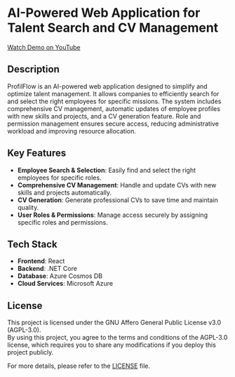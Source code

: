 # AI-Powered Web Application for Talent Search and CV Management


[Watch Demo on YouTube](https://www.youtube.com/watch?v=iz_Qoo0w5eo&t=122s&ab_channel=emnaothmen)
## Description

ProfilFlow is an AI-powered web application designed to simplify and optimize talent management. It allows companies to efficiently search for and select the right employees for specific missions. The system includes comprehensive CV management, automatic updates of employee profiles with new skills and projects, and a CV generation feature. Role and permission management ensures secure access, reducing administrative workload and improving resource allocation.


## Key Features

- **Employee Search & Selection**: Easily find and select the right employees for specific roles.
- **Comprehensive CV Management**: Handle and update CVs with new skills and projects automatically.
- **CV Generation**: Generate professional CVs to save time and maintain quality.
- **User Roles & Permissions**: Manage access securely by assigning specific roles and permissions.

## Tech Stack

- **Frontend**: React
- **Backend**: .NET Core
- **Database**: Azure Cosmos DB
- **Cloud Services**: Microsoft Azure


## License

This project is licensed under the GNU Affero General Public License v3.0 (AGPL-3.0).  
By using this project, you agree to the terms and conditions of the AGPL-3.0 license, which requires you to share any modifications if you deploy this project publicly.

For more details, please refer to the [LICENSE](./LICENSE) file.

